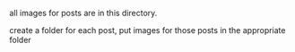 all images for posts are in this directory.

create a folder for each post, put images for those posts in the appropriate folder
